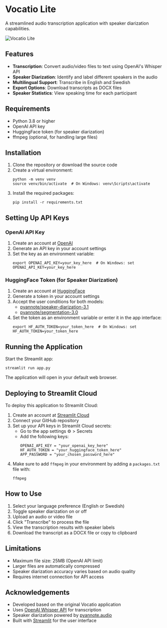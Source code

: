 # Vocatio Lite

A streamlined audio transcription application with speaker diarization capabilities.

![Vocatio Lite](https://i.imgur.com/1AZ7KVf.png)

## Features

- **Transcription**: Convert audio/video files to text using OpenAI's Whisper API
- **Speaker Diarization**: Identify and label different speakers in the audio
- **Multilingual Support**: Transcribe in English and Swedish
- **Export Options**: Download transcripts as DOCX files
- **Speaker Statistics**: View speaking time for each participant

## Requirements

- Python 3.8 or higher
- OpenAI API key
- HuggingFace token (for speaker diarization)
- ffmpeg (optional, for handling large files)

## Installation

1. Clone the repository or download the source code
2. Create a virtual environment:
   ```
   python -m venv venv
   source venv/bin/activate  # On Windows: venv\Scripts\activate
   ```
3. Install the required packages:
   ```
   pip install -r requirements.txt
   ```

## Setting Up API Keys

### OpenAI API Key

1. Create an account at [OpenAI](https://platform.openai.com/)
2. Generate an API key in your account settings
3. Set the key as an environment variable:
   ```
   export OPENAI_API_KEY=your_key_here  # On Windows: set OPENAI_API_KEY=your_key_here
   ```

### HuggingFace Token (for Speaker Diarization)

1. Create an account at [HuggingFace](https://huggingface.co/)
2. Generate a token in your account settings
3. Accept the user conditions for both models:
   - [pyannote/speaker-diarization-3.1](https://huggingface.co/pyannote/speaker-diarization-3.1)
   - [pyannote/segmentation-3.0](https://huggingface.co/pyannote/segmentation-3.0)
4. Set the token as an environment variable or enter it in the app interface:
   ```
   export HF_AUTH_TOKEN=your_token_here  # On Windows: set HF_AUTH_TOKEN=your_token_here
   ```

## Running the Application

Start the Streamlit app:
```
streamlit run app.py
```

The application will open in your default web browser.

## Deploying to Streamlit Cloud

To deploy this application to Streamlit Cloud:

1. Create an account at [Streamlit Cloud](https://streamlit.io/cloud)
2. Connect your GitHub repository
3. Set up your API keys in Streamlit Cloud secrets:
   - Go to the app settings ⚙️ > Secrets
   - Add the following keys:
     ```
     OPENAI_API_KEY = "your_openai_key_here"
     HF_AUTH_TOKEN = "your_huggingface_token_here"
     APP_PASSWORD = "your_chosen_password_here"
     ```
4. Make sure to add `ffmpeg` in your environment by adding a `packages.txt` file with:
   ```
   ffmpeg
   ```

## How to Use

1. Select your language preference (English or Swedish)
2. Toggle speaker diarization on or off
3. Upload an audio or video file
4. Click "Transcribe" to process the file
5. View the transcription results with speaker labels
6. Download the transcript as a DOCX file or copy to clipboard

## Limitations

- Maximum file size: 25MB (OpenAI API limit)
- Larger files are automatically compressed
- Speaker diarization accuracy varies based on audio quality
- Requires internet connection for API access

## Acknowledgements

- Developed based on the original Vocatio application
- Uses [OpenAI Whisper API](https://platform.openai.com/docs/guides/speech-to-text) for transcription
- Speaker diarization powered by [pyannote.audio](https://github.com/pyannote/pyannote-audio)
- Built with [Streamlit](https://streamlit.io/) for the user interface 